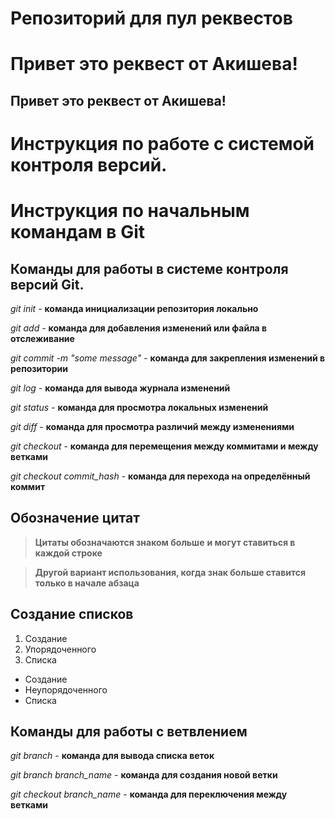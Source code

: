 # Репозиторий для пул реквестов

# Привет это реквест от Акишева!

## Привет это реквест от Акишева!
# Инструкция по работе с системой контроля версий.

# Инструкция по начальным командам в Git

## Команды для работы в системе контроля версий Git.
*git init* - **команда инициализации репозитория локально**

*git add* - **команда для добавления изменений или файла в отслеживание**

*git commit -m "some message"* - **команда для закрепления изменений в репозитории**

*git log* - **команда для вывода журнала изменений**

*git status* - **команда для просмотра локальных изменений**

*git diff* - **команда для просмотра различий между изменениями**

*git checkout* - **команда для перемещения между коммитами и между ветками**

*git checkout commit_hash* - **команда для перехода на определённый коммит**

## Обозначение цитат

>**Цитаты обозначаются знаком больше**
>**и могут ставиться в каждой строке**

>**Другой вариант использования,
 когда знак больше ставится только
  в начале абзаца**

## Создание списков
1. Создание
2. Упорядоченного 
3. Списка

* Создание 
* Неупорядоченного
* Списка
## Команды для работы с ветвлением

*git branch* - __команда для вывода списка веток__

*git branch branch_name* - __команда для создания новой ветки__

*git checkout branch_name* - __команда для переключения между ветками__
